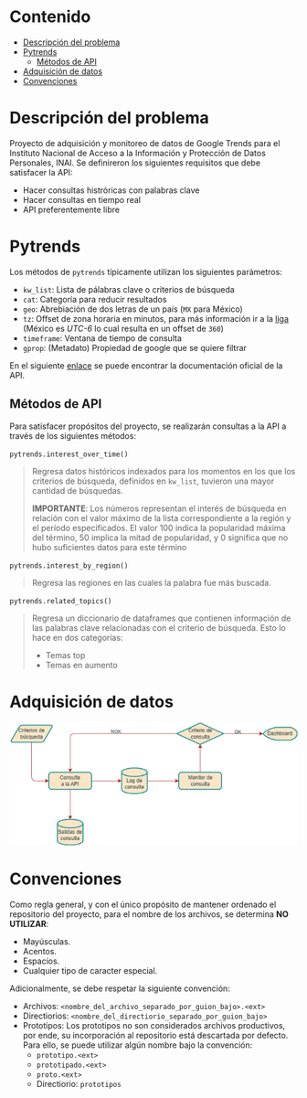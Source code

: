 # Contenido
-   [Descripción del problema](#descripción-del-problema)
-   [Pytrends](#pytrends)
    -   [Métodos de API](#métodos-de-api)
-   [Adquisición de datos](#adquisición-de-datos)
-   [Convenciones](#convenciones)

# Descripción del problema
Proyecto de adquisición y monitoreo de datos de Google Trends para el Instituto Nacional de Acceso a la Información y Protección de Datos Personales, INAI. Se definireron los siguientes requisitos que debe satisfacer la API:
-   Hacer consultas histróricas con palabras clave
-   Hacer consultas en tiempo real
-   API preferentemente libre

# Pytrends
Los métodos de `pytrends` típicamente utilizan los siguientes parámetros:
-   `kw_list`: Lista de pálabras clave o criterios de búsqueda
-   `cat`: Categoría para reducir resultados
-   `geo`: Abrebiación de dos letras de un país (`MX` para México)
-   `tz`: Offset de zona horaria en minutos, para más información ir a la [liga](https://en.wikipedia.org/wiki/UTC_offset) (México es _UTC-6_ lo cual resulta en un offset de `360`)
-   `timeframe`: Ventana de tiempo de consulta
-   `gprop`: (Metadato) Propiedad de google que se quiere filtrar

En el siguiente [enlace](https://pypi.org/project/pytrends/) se puede encontrar la documentación oficial de la API.

## Métodos de API
Para satisfacer propósitos del proyecto, se realizarán consultas a la API a través de los siguientes métodos:

`pytrends.interest_over_time()`

>Regresa datos históricos indexados para los momentos en los que los criterios de búsqueda, definidos en `kw_list`, tuvieron una mayor cantidad de búsquedas.
>
>**IMPORTANTE**: Los números representan el interés de búsqueda en relación con el valor máximo de la lista correspondiente a la región y el período especificados. El valor 100 indica la popularidad máxima del término, 50 implica la mitad de popularidad, y 0 significa que no hubo suficientes datos para este término

`pytrends.interest_by_region()`

>Regresa las regiones en las cuales la palabra fue más buscada.

`pytrends.related_topics()`

>Regresa un diccionario de dataframes que contienen información de las palabras clave relacionadas con el criterio de búsqueda. Esto lo hace en dos categorías:
>-  Temas top
>-  Temas en aumento

# Adquisición de datos
![adquisicion-datos](/diagramas-flujo/adquisicion_datos_trends_api.drawio.png)

# Convenciones
Como regla general, y con el único propósito de mantener ordenado el repositorio del proyecto, para el nombre de los archivos, se determina **NO UTILIZAR**:
-   Mayúsculas.
-   Acentos.
-   Espacios.
-   Cualquier tipo de caracter especial.

Adicionalmente, se debe respetar la siguiente convención:
-   Archivos: `<nombre_del_archivo_separado_por_guion_bajo>.<ext>`
-   Directiorios: `<nombre_del_directiorio_separado_por_guion_bajo>`
-   Prototipos: Los prototipos no son considerados archivos productivos, por ende, su incorporación al repositorio está descartada por defecto. Para ello, se puede utilizar algún nombre bajo la convención:
    -   `prototipo.<ext>`
    -   `prototipado.<ext>`
    -   `proto.<ext>`
    -   Directiorio: `prototipos`
